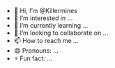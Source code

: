 - 👋 Hi, I’m @Killermines
- 👀 I’m interested in ...
- 🌱 I’m currently learning ...
- 💞️ I’m looking to collaborate on ...
- 📫 How to reach me ...
- 😄 Pronouns: ...
- ⚡ Fun fact: ...

<!---
Killermines/Killermines is a ✨ special ✨ repository because its `README.md` (this file) appears on your GitHub profile.
You can click the Preview link to take a look at your changes.
--->
